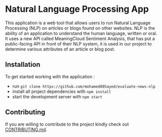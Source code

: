 # Natural Language Processing App

This application is a web tool that allows users to run Natural Language Processing (NLP) on articles or blogs found on
 other websites. NLP is the ability of an application to understand the human language, written or oral.
It uses a new API called MeaningCloud Sentiment Analysis, that has put a public-facing API in front of their NLP system,
it is used in our project to determine various attributes of an article or blog post.

## Installation

To get started working with the application :

* run `git clone https://github.com/mohamed00Sayed/evaluate-news-nlp`
* install all project dependencies with `npm install`
* start the development server with `npm start`

## Contributing

If you are willing to contribute to the project kindly check out [CONTRIBUTING.md](CONTRIBUTING.md).

